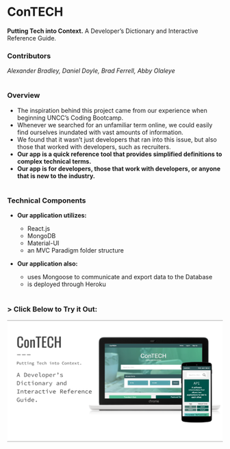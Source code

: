 # ConTECH
__Putting Tech into Context.__ A Developer’s Dictionary and Interactive Reference Guide.

### Contributors
_Alexander Bradley, Daniel Doyle, Brad Ferrell, Abby Olaleye_

#

### Overview
* The inspiration behind this project came from our experience when beginning UNCC’s Coding Bootcamp. 
* Whenever we searched for an unfamiliar term online, we could easily find ourselves inundated with vast amounts of information.
* We found that it wasn’t just developers that ran into this issue, but also those that worked with developers, such as recruiters.
* __Our app is a quick reference tool that provides simplified definitions to complex technical terms.__
* __Our app is for developers, those that work with developers, or anyone that is new to the industry.__

#

### Technical Components

* __Our application utilizes:__
    * React.js
    * MongoDB
    * Material-UI
    * an MVC Paradigm folder structure

* __Our application also:__
    * uses Mongoose to communicate and export data to the Database
    * is deployed through Heroku
    
#

### > __Click Below to Try it Out:__
[![conTECH](contech1.png)](https://contech-app.herokuapp.com/)
